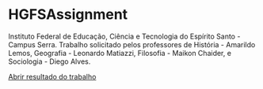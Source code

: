 # HGFSAssignment
Instituto Federal de Educação, Ciência e Tecnologia do Espírito Santo - Campus Serra. Trabalho solicitado pelos professores de História - Amarildo Lemos, Geografia - Leonardo Matiazzi, Filosofia - Maikon Chaider, e Sociologia - Diego Alves.

[Abrir resultado do trabalho](https://eosn.github.io/HGFSAssignment/html/inicio.html)
